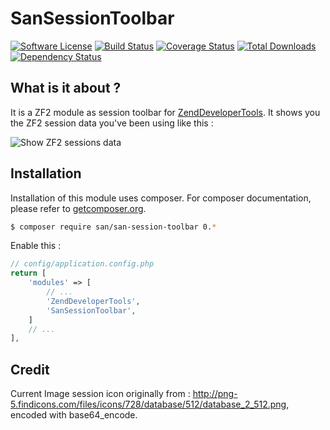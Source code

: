 SanSessionToolbar
=================

[![Software License](https://img.shields.io/badge/license-MIT-brightgreen.svg?style=flat-square)](LICENSE)
[![Build Status](https://secure.travis-ci.org/samsonasik/SanSessionToolbar.svg?branch=master)](http://travis-ci.org/samsonasik/SanSessionToolbar)
[![Coverage Status](https://coveralls.io/repos/samsonasik/SanSessionToolbar/badge.svg?branch=master)](https://coveralls.io/r/samsonasik/SanSessionToolbar)
[![Total Downloads](https://img.shields.io/packagist/dt/san/san-session-toolbar.svg?style=flat-square)](https://packagist.org/packages/san/san-session-toolbar)
[![Dependency Status](https://www.versioneye.com/php/san:san-session-toolbar/badge.svg)](https://www.versioneye.com/php/san:san-session-toolbar/)

What is it about ?
-----------------
It is a ZF2 module as session toolbar for [ZendDeveloperTools](https://github.com/zendframework/ZendDeveloperTools). It shows you the ZF2 session data you've been using like this :

![Show ZF2 sessions data](https://cloud.githubusercontent.com/assets/459648/5303224/ff3553e2-7c19-11e4-8c20-b9eebbf559d2.png)

Installation
------------

Installation of this module uses composer. For composer documentation, please refer to
[getcomposer.org](http://getcomposer.org/).

```sh
$ composer require san/san-session-toolbar 0.*
```

Enable this : 
```php
// config/application.config.php
return [
    'modules' => [
        // ...
        'ZendDeveloperTools',
        'SanSessionToolbar',
    ]
    // ...
],
```
Credit
------
Current Image session icon originally from : http://png-5.findicons.com/files/icons/728/database/512/database_2_512.png, encoded with base64_encode.
